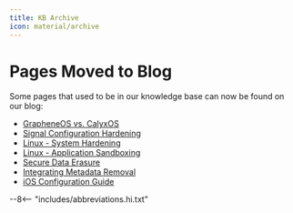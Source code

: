 ```yaml
---
title: KB Archive
icon: material/archive
---
```


# Pages Moved to Blog

Some pages that used to be in our knowledge base can now be found on our blog:

- [GrapheneOS vs. CalyxOS](https://blog.privacyguides.org/2022/04/21/grapheneos-or-calyxos/)
- [Signal Configuration Hardening](https://blog.privacyguides.org/2022/07/07/signal-configuration-and-hardening/)
- [Linux - System Hardening](https://blog.privacyguides.org/2022/04/22/linux-system-hardening/)
- [Linux - Application Sandboxing](https://blog.privacyguides.org/2022/04/22/linux-application-sandboxing/)
- [Secure Data Erasure](https://blog.privacyguides.org/2022/05/25/secure-data-erasure/)
- [Integrating Metadata Removal](https://blog.privacyguides.org/2022/04/09/integrating-metadata-removal/)
- [iOS Configuration Guide](https://blog.privacyguides.org/2022/10/22/ios-configuration-guide/)

--8<-- "includes/abbreviations.hi.txt"
